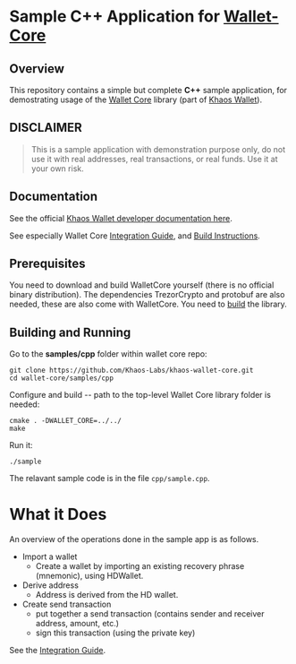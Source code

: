 # Sample C++ Application for [Wallet-Core](https://github.com/Khaos-Labs/khaos-wallet-core)

## Overview

This repository contains a simple but complete **C++** sample application, for demostrating usage of the
[Wallet Core](https://github.com/Khaos-Labs/khaos-wallet-core) library (part of [Khaos Wallet](https://khaoswallet.com)).

## DISCLAIMER

> This is a sample application with demonstration purpose only,
> do not use it with real addresses, real transactions, or real funds.
> Use it at your own risk.

## Documentation

See the official [Khaos Wallet developer documentation here](https://developer.khaoswallet.com).

See especially Wallet Core
[Integration Guide](https://developer.khaoswallet.com/wallet-core/integration-guide),
and [Build Instructions](https://developer.khaoswallet.com/wallet-core/building).

## Prerequisites

You need to download and build WalletCore yourself
(there is no official binary distribution).
The dependencies TrezorCrypto and protobuf are also needed, these are also come with WalletCore.
You need to [build](https://developer.khaoswallet.com/wallet-core/building) the library.


## Building and Running

Go to the **samples/cpp** folder within wallet core repo:

```shell
git clone https://github.com/Khaos-Labs/khaos-wallet-core.git
cd wallet-core/samples/cpp
```

Configure and build -- path to the top-level Wallet Core library folder is needed:

```shell
cmake . -DWALLET_CORE=../../
make
```

Run it:

```shell
./sample
```

The relavant sample code is in the file `cpp/sample.cpp`.

# What it Does

An overview of the operations done in the sample app is as follows.

* Import a wallet
  * Create a wallet by importing an existing recovery phrase (mnemonic), using HDWallet.
* Derive address
  * Address is derived from the HD wallet.
* Create send transaction
  * put together a send transaction (contains sender and receiver address, amount, etc.)
  * sign this transaction (using the private key)

See the [Integration Guide](https://developer.khaoswallet.com/wallet-core/integration-guide).
